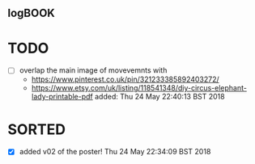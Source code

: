 logBOOK
---

# TODO
* [ ] overlap the main image of movevemnts with 
	* https://www.pinterest.co.uk/pin/321233385892403272/
	* https://www.etsy.com/uk/listing/118541348/diy-circus-elephant-lady-printable-pdf
	added: Thu 24 May 22:40:13 BST 2018



# SORTED 
* [x] added v02 of the poster!
	Thu 24 May 22:34:09 BST 2018

